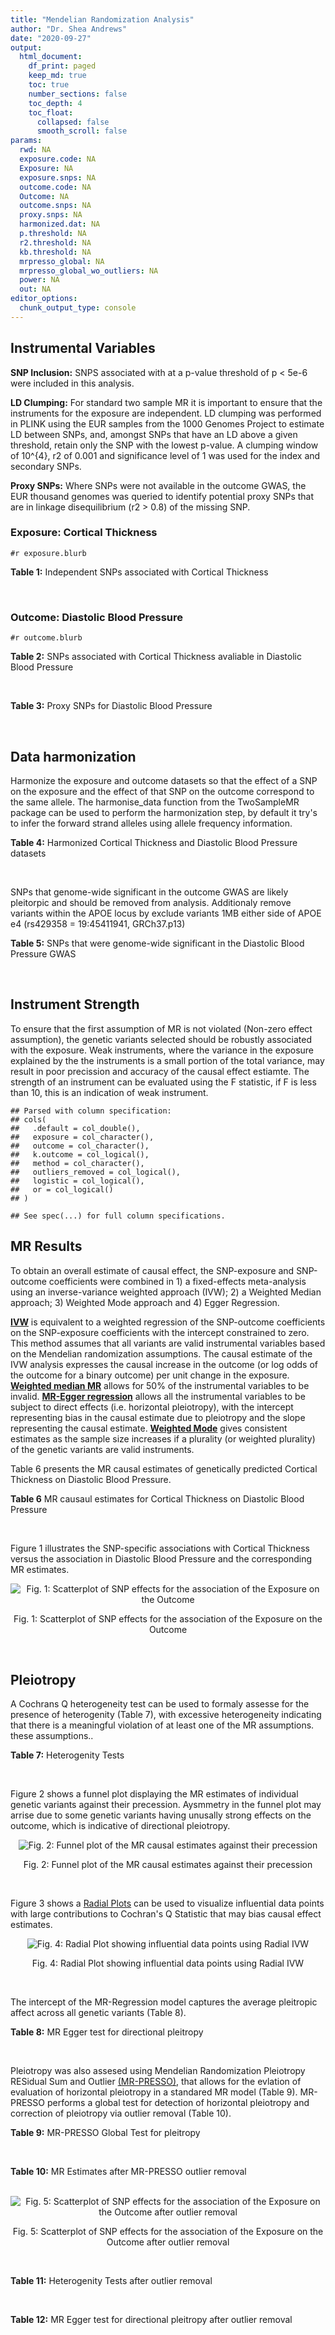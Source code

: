 ```yaml
---
title: "Mendelian Randomization Analysis"
author: "Dr. Shea Andrews"
date: "2020-09-27"
output:
  html_document:
    df_print: paged
    keep_md: true
    toc: true
    number_sections: false
    toc_depth: 4
    toc_float:
      collapsed: false
      smooth_scroll: false
params:
  rwd: NA
  exposure.code: NA
  Exposure: NA
  exposure.snps: NA
  outcome.code: NA
  Outcome: NA
  outcome.snps: NA
  proxy.snps: NA
  harmonized.dat: NA
  p.threshold: NA
  r2.threshold: NA
  kb.threshold: NA
  mrpresso_global: NA
  mrpresso_global_wo_outliers: NA
  power: NA
  out: NA
editor_options:
  chunk_output_type: console
---
```







## Instrumental Variables
**SNP Inclusion:** SNPS associated with at a p-value threshold of p < 5e-6 were included in this analysis.
<br>

**LD Clumping:** For standard two sample MR it is important to ensure that the instruments for the exposure are independent. LD clumping was performed in PLINK using the EUR samples from the 1000 Genomes Project to estimate LD between SNPs, and, amongst SNPs that have an LD above a given threshold, retain only the SNP with the lowest p-value. A clumping window of 10^{4}, r2 of 0.001 and significance level of 1 was used for the index and secondary SNPs.
<br>

**Proxy SNPs:** Where SNPs were not available in the outcome GWAS, the EUR thousand genomes was queried to identify potential proxy SNPs that are in linkage disequilibrium (r2 > 0.8) of the missing SNP.
<br>

### Exposure: Cortical Thickness
`#r exposure.blurb`
<br>

**Table 1:** Independent SNPs associated with Cortical Thickness
<div data-pagedtable="false">
  <script data-pagedtable-source type="application/json">
{"columns":[{"label":["SNP"],"name":[1],"type":["chr"],"align":["left"]},{"label":["CHROM"],"name":[2],"type":["dbl"],"align":["right"]},{"label":["POS"],"name":[3],"type":["dbl"],"align":["right"]},{"label":["REF"],"name":[4],"type":["chr"],"align":["left"]},{"label":["ALT"],"name":[5],"type":["chr"],"align":["left"]},{"label":["AF"],"name":[6],"type":["dbl"],"align":["right"]},{"label":["BETA"],"name":[7],"type":["dbl"],"align":["right"]},{"label":["SE"],"name":[8],"type":["dbl"],"align":["right"]},{"label":["Z"],"name":[9],"type":["dbl"],"align":["right"]},{"label":["P"],"name":[10],"type":["dbl"],"align":["right"]},{"label":["N"],"name":[11],"type":["dbl"],"align":["right"]},{"label":["TRAIT"],"name":[12],"type":["chr"],"align":["left"]}],"data":[{"1":"rs1180331","2":"1","3":"40012184","4":"G","5":"A","6":"0.4610","7":"0.0039","8":"0.0008","9":"4.875000","10":"5.299e-07","11":"32872","12":"Cortical_Thickness"},{"1":"rs556204","2":"1","3":"57595583","4":"G","5":"C","6":"0.1594","7":"-0.0050","8":"0.0010","9":"-5.000000","10":"1.417e-06","11":"32441","12":"Cortical_Thickness"},{"1":"rs2002058","2":"1","3":"58561329","4":"C","5":"T","6":"0.1892","7":"0.0046","8":"0.0010","9":"4.600000","10":"1.289e-06","11":"33089","12":"Cortical_Thickness"},{"1":"rs7549825","2":"1","3":"98554409","4":"A","5":"G","6":"0.3084","7":"0.0040","8":"0.0008","9":"5.000000","10":"2.503e-06","11":"32872","12":"Cortical_Thickness"},{"1":"rs7531555","2":"1","3":"196929310","4":"C","5":"T","6":"0.2386","7":"0.0047","8":"0.0009","9":"5.222222","10":"7.662e-08","11":"32639","12":"Cortical_Thickness"},{"1":"rs6738528","2":"2","3":"27149258","4":"T","5":"A","6":"0.3984","7":"0.0045","8":"0.0008","9":"5.625000","10":"7.324e-09","11":"32872","12":"Cortical_Thickness"},{"1":"rs3770776","2":"2","3":"37150793","4":"A","5":"G","6":"0.4299","7":"0.0039","8":"0.0008","9":"4.875000","10":"3.170e-07","11":"32872","12":"Cortical_Thickness"},{"1":"rs11692435","2":"2","3":"98275354","4":"G","5":"A","6":"0.0910","7":"-0.0091","8":"0.0015","9":"-6.066667","10":"3.179e-10","11":"29128","12":"Cortical_Thickness"},{"1":"rs533577","2":"3","3":"39489651","4":"C","5":"T","6":"0.4935","7":"-0.0050","8":"0.0008","9":"-6.250000","10":"8.426e-11","11":"32872","12":"Cortical_Thickness"},{"1":"rs11708974","2":"3","3":"64395184","4":"C","5":"T","6":"0.4778","7":"0.0035","8":"0.0008","9":"4.375000","10":"4.070e-06","11":"32872","12":"Cortical_Thickness"},{"1":"rs2636563","2":"3","3":"183939044","4":"G","5":"C","6":"0.2416","7":"0.0044","8":"0.0009","9":"4.888889","10":"2.299e-06","11":"31046","12":"Cortical_Thickness"},{"1":"rs10016059","2":"4","3":"2405007","4":"T","5":"C","6":"0.3379","7":"0.0038","8":"0.0008","9":"4.750000","10":"4.994e-06","11":"32441","12":"Cortical_Thickness"},{"1":"rs7657284","2":"4","3":"39688694","4":"A","5":"C","6":"0.2465","7":"0.0044","8":"0.0009","9":"4.888890","10":"2.680e-07","11":"32872","12":"Cortical_Thickness"},{"1":"rs7683042","2":"4","3":"46999235","4":"A","5":"G","6":"0.4028","7":"-0.0036","8":"0.0008","9":"-4.500000","10":"3.852e-06","11":"32872","12":"Cortical_Thickness"},{"1":"rs13107325","2":"4","3":"103188709","4":"C","5":"T","6":"0.0707","7":"-0.0076","8":"0.0015","9":"-5.066667","10":"5.054e-07","11":"32872","12":"Cortical_Thickness"},{"1":"rs35021943","2":"4","3":"121643239","4":"A","5":"C","6":"0.2422","7":"0.0051","8":"0.0009","9":"5.666670","10":"2.979e-09","11":"32872","12":"Cortical_Thickness"},{"1":"rs40565","2":"5","3":"55828636","4":"C","5":"T","6":"0.8108","7":"0.0048","8":"0.0010","9":"4.800000","10":"5.911e-07","11":"32249","12":"Cortical_Thickness"},{"1":"rs2744449","2":"6","3":"52951185","4":"G","5":"C","6":"0.9107","7":"0.0059","8":"0.0013","9":"4.538462","10":"4.452e-06","11":"33281","12":"Cortical_Thickness"},{"1":"rs194833","2":"7","3":"103761274","4":"G","5":"T","6":"0.4771","7":"-0.0035","8":"0.0008","9":"-4.375000","10":"3.614e-06","11":"32486","12":"Cortical_Thickness"},{"1":"rs6961970","2":"7","3":"113901132","4":"C","5":"A","6":"0.2334","7":"0.0041","8":"0.0009","9":"4.555556","10":"2.411e-06","11":"32872","12":"Cortical_Thickness"},{"1":"rs724265","2":"8","3":"8219182","4":"G","5":"A","6":"0.6272","7":"0.0041","8":"0.0008","9":"5.125000","10":"1.012e-07","11":"32872","12":"Cortical_Thickness"},{"1":"rs3200031","2":"8","3":"26227484","4":"C","5":"T","6":"0.0773","7":"0.0071","8":"0.0014","9":"5.071429","10":"5.526e-07","11":"32872","12":"Cortical_Thickness"},{"1":"rs7824177","2":"8","3":"110585288","4":"A","5":"G","6":"0.1616","7":"-0.0059","8":"0.0010","9":"-5.900000","10":"8.922e-09","11":"32872","12":"Cortical_Thickness"},{"1":"rs12543282","2":"8","3":"144627241","4":"C","5":"T","6":"0.2395","7":"0.0043","8":"0.0009","9":"4.777778","10":"4.087e-06","11":"32764","12":"Cortical_Thickness"},{"1":"rs35025323","2":"10","3":"97089991","4":"T","5":"C","6":"0.1210","7":"-0.0054","8":"0.0011","9":"-4.909090","10":"1.762e-06","11":"32872","12":"Cortical_Thickness"},{"1":"rs4296031","2":"11","3":"42540012","4":"G","5":"A","6":"0.8037","7":"-0.0044","8":"0.0010","9":"-4.400000","10":"3.779e-06","11":"32486","12":"Cortical_Thickness"},{"1":"rs7957460","2":"12","3":"32945835","4":"G","5":"A","6":"0.6732","7":"-0.0037","8":"0.0008","9":"-4.625000","10":"2.960e-06","11":"32512","12":"Cortical_Thickness"},{"1":"rs12815451","2":"12","3":"51738706","4":"T","5":"C","6":"0.1519","7":"0.0070","8":"0.0015","9":"4.666670","10":"3.201e-06","11":"20004","12":"Cortical_Thickness"},{"1":"rs1558801","2":"12","3":"109036359","4":"A","5":"C","6":"0.3852","7":"-0.0041","8":"0.0009","9":"-4.555560","10":"2.204e-06","11":"30860","12":"Cortical_Thickness"},{"1":"rs4772440","2":"13","3":"102712476","4":"C","5":"T","6":"0.4224","7":"-0.0036","8":"0.0008","9":"-4.500000","10":"3.102e-06","11":"32872","12":"Cortical_Thickness"},{"1":"rs1742401","2":"16","3":"1971601","4":"G","5":"A","6":"0.3809","7":"-0.0038","8":"0.0008","9":"-4.750000","10":"7.050e-07","11":"32764","12":"Cortical_Thickness"},{"1":"rs734957","2":"17","3":"2612584","4":"G","5":"A","6":"0.2235","7":"0.0066","8":"0.0012","9":"5.500000","10":"6.126e-08","11":"22106","12":"Cortical_Thickness"},{"1":"rs11656696","2":"17","3":"10033679","4":"C","5":"A","6":"0.4288","7":"0.0040","8":"0.0008","9":"5.000000","10":"2.117e-07","11":"32512","12":"Cortical_Thickness"},{"1":"rs7215205","2":"17","3":"29818258","4":"T","5":"C","6":"0.6326","7":"-0.0036","8":"0.0008","9":"-4.500000","10":"3.115e-06","11":"32680","12":"Cortical_Thickness"},{"1":"rs2316766","2":"17","3":"43919068","4":"G","5":"T","6":"0.2098","7":"0.0069","8":"0.0011","9":"6.272727","10":"2.903e-10","11":"26063","12":"Cortical_Thickness"},{"1":"rs117826338","2":"19","3":"5904353","4":"C","5":"T","6":"0.1353","7":"0.0062","8":"0.0012","9":"5.166667","10":"9.902e-08","11":"30012","12":"Cortical_Thickness"},{"1":"rs3816046","2":"19","3":"46118127","4":"C","5":"T","6":"0.3206","7":"-0.0041","8":"0.0008","9":"-5.125000","10":"8.464e-07","11":"30344","12":"Cortical_Thickness"},{"1":"rs5994871","2":"22","3":"22091244","4":"C","5":"T","6":"0.7171","7":"0.0042","8":"0.0009","9":"4.666667","10":"8.821e-07","11":"32872","12":"Cortical_Thickness"},{"1":"rs5756894","2":"22","3":"38450136","4":"C","5":"A","6":"0.6043","7":"0.0035","8":"0.0008","9":"4.375000","10":"4.741e-06","11":"32872","12":"Cortical_Thickness"}],"options":{"columns":{"min":{},"max":[10]},"rows":{"min":[10],"max":[10]},"pages":{}}}
  </script>
</div>
<br>

### Outcome: Diastolic Blood Pressure
`#r outcome.blurb`
<br>

**Table 2:** SNPs associated with Cortical Thickness avaliable in Diastolic Blood Pressure
<div data-pagedtable="false">
  <script data-pagedtable-source type="application/json">
{"columns":[{"label":["SNP"],"name":[1],"type":["chr"],"align":["left"]},{"label":["CHROM"],"name":[2],"type":["dbl"],"align":["right"]},{"label":["POS"],"name":[3],"type":["dbl"],"align":["right"]},{"label":["REF"],"name":[4],"type":["chr"],"align":["left"]},{"label":["ALT"],"name":[5],"type":["chr"],"align":["left"]},{"label":["AF"],"name":[6],"type":["dbl"],"align":["right"]},{"label":["BETA"],"name":[7],"type":["dbl"],"align":["right"]},{"label":["SE"],"name":[8],"type":["dbl"],"align":["right"]},{"label":["Z"],"name":[9],"type":["dbl"],"align":["right"]},{"label":["P"],"name":[10],"type":["dbl"],"align":["right"]},{"label":["N"],"name":[11],"type":["dbl"],"align":["right"]},{"label":["TRAIT"],"name":[12],"type":["chr"],"align":["left"]}],"data":[{"1":"rs1180331","2":"1","3":"40012184","4":"G","5":"A","6":"0.4586","7":"-0.0423","8":"0.0174","9":"-2.43103448","10":"1.489e-02","11":"757601","12":"Diastolic_Blood_Pressure"},{"1":"rs556204","2":"1","3":"57595583","4":"G","5":"C","6":"0.1586","7":"-0.0172","8":"0.0241","9":"-0.71369295","10":"4.748e-01","11":"753723","12":"Diastolic_Blood_Pressure"},{"1":"rs2002058","2":"1","3":"58561329","4":"C","5":"T","6":"0.1905","7":"0.0256","8":"0.0221","9":"1.15837104","10":"2.457e-01","11":"757600","12":"Diastolic_Blood_Pressure"},{"1":"rs7549825","2":"1","3":"98554409","4":"A","5":"G","6":"0.3055","7":"0.0257","8":"0.0189","9":"1.35979000","10":"1.723e-01","11":"756595","12":"Diastolic_Blood_Pressure"},{"1":"rs7531555","2":"1","3":"196929310","4":"C","5":"T","6":"0.2356","7":"0.0563","8":"0.0204","9":"2.75980392","10":"5.777e-03","11":"757600","12":"Diastolic_Blood_Pressure"},{"1":"rs6738528","2":"2","3":"27149258","4":"T","5":"A","6":"0.3911","7":"-0.0368","8":"0.0177","9":"-2.07909605","10":"3.769e-02","11":"757600","12":"Diastolic_Blood_Pressure"},{"1":"rs3770776","2":"2","3":"37150793","4":"A","5":"G","6":"0.4247","7":"-0.0469","8":"0.0176","9":"-2.66477000","10":"7.552e-03","11":"757601","12":"Diastolic_Blood_Pressure"},{"1":"rs11692435","2":"2","3":"98275354","4":"G","5":"A","6":"0.0968","7":"0.1653","8":"0.0315","9":"5.24761905","10":"1.506e-07","11":"748816","12":"Diastolic_Blood_Pressure"},{"1":"rs533577","2":"3","3":"39489651","4":"C","5":"T","6":"0.4960","7":"-0.0463","8":"0.0174","9":"-2.66091954","10":"7.651e-03","11":"749339","12":"Diastolic_Blood_Pressure"},{"1":"rs11708974","2":"3","3":"64395184","4":"C","5":"T","6":"0.4723","7":"0.0007","8":"0.0182","9":"0.03846154","10":"9.697e-01","11":"746762","12":"Diastolic_Blood_Pressure"},{"1":"rs2636563","2":"3","3":"183939044","4":"G","5":"C","6":"0.2394","7":"0.0270","8":"0.0203","9":"1.33004926","10":"1.841e-01","11":"757600","12":"Diastolic_Blood_Pressure"},{"1":"rs10016059","2":"4","3":"2405007","4":"T","5":"C","6":"0.3412","7":"-0.0236","8":"0.0185","9":"-1.27568000","10":"2.035e-01","11":"756487","12":"Diastolic_Blood_Pressure"},{"1":"rs7657284","2":"4","3":"39688694","4":"A","5":"C","6":"0.2525","7":"0.0030","8":"0.0200","9":"0.15000000","10":"8.803e-01","11":"754582","12":"Diastolic_Blood_Pressure"},{"1":"rs7683042","2":"4","3":"46999235","4":"A","5":"G","6":"0.4016","7":"-0.0414","8":"0.0178","9":"-2.32584000","10":"2.021e-02","11":"749339","12":"Diastolic_Blood_Pressure"},{"1":"rs13107325","2":"4","3":"103188709","4":"C","5":"T","6":"0.0742","7":"-0.6747","8":"0.0339","9":"-19.90265487","10":"3.721e-88","11":"754583","12":"Diastolic_Blood_Pressure"},{"1":"rs35021943","2":"4","3":"121643239","4":"A","5":"C","6":"0.2481","7":"0.0363","8":"0.0202","9":"1.79703000","10":"7.268e-02","11":"754583","12":"Diastolic_Blood_Pressure"},{"1":"rs40565","2":"5","3":"55828636","4":"C","5":"T","6":"0.8154","7":"0.0373","8":"0.0224","9":"1.66517857","10":"9.583e-02","11":"756486","12":"Diastolic_Blood_Pressure"},{"1":"rs2744449","2":"6","3":"52951185","4":"G","5":"C","6":"0.9051","7":"0.0028","8":"0.0296","9":"0.09459459","10":"9.256e-01","11":"757598","12":"Diastolic_Blood_Pressure"},{"1":"rs6961970","2":"7","3":"113901132","4":"C","5":"A","6":"0.2402","7":"0.0044","8":"0.0203","9":"0.21674877","10":"8.298e-01","11":"756486","12":"Diastolic_Blood_Pressure"},{"1":"rs724265","2":"8","3":"8219182","4":"G","5":"A","6":"0.6282","7":"0.0611","8":"0.0181","9":"3.37569061","10":"7.189e-04","11":"756596","12":"Diastolic_Blood_Pressure"},{"1":"rs3200031","2":"8","3":"26227484","4":"C","5":"T","6":"0.0761","7":"-0.0260","8":"0.0330","9":"-0.78787879","10":"4.310e-01","11":"757599","12":"Diastolic_Blood_Pressure"},{"1":"rs7824177","2":"8","3":"110585288","4":"A","5":"G","6":"0.1599","7":"-0.0089","8":"0.0238","9":"-0.37395000","10":"7.088e-01","11":"749339","12":"Diastolic_Blood_Pressure"},{"1":"rs12543282","2":"8","3":"144627241","4":"C","5":"T","6":"0.2356","7":"-0.0017","8":"0.0207","9":"-0.08212560","10":"9.331e-01","11":"754482","12":"Diastolic_Blood_Pressure"},{"1":"rs35025323","2":"10","3":"97089991","4":"T","5":"C","6":"0.1195","7":"0.0506","8":"0.0268","9":"1.88806000","10":"5.898e-02","11":"757599","12":"Diastolic_Blood_Pressure"},{"1":"rs7957460","2":"12","3":"32945835","4":"G","5":"A","6":"0.6756","7":"-0.0102","8":"0.0186","9":"-0.54838710","10":"5.849e-01","11":"740619","12":"Diastolic_Blood_Pressure"},{"1":"rs1558801","2":"12","3":"109036359","4":"A","5":"C","6":"0.3830","7":"0.0054","8":"0.0185","9":"0.29189200","10":"7.716e-01","11":"755482","12":"Diastolic_Blood_Pressure"},{"1":"rs4772440","2":"13","3":"102712476","4":"C","5":"T","6":"0.4198","7":"-0.0024","8":"0.0177","9":"-0.13559322","10":"8.929e-01","11":"756596","12":"Diastolic_Blood_Pressure"},{"1":"rs1742401","2":"16","3":"1971601","4":"G","5":"A","6":"0.3827","7":"0.0494","8":"0.0180","9":"2.74444444","10":"6.137e-03","11":"754484","12":"Diastolic_Blood_Pressure"},{"1":"rs734957","2":"17","3":"2612584","4":"G","5":"A","6":"0.2254","7":"0.0184","8":"0.0230","9":"0.80000000","10":"4.239e-01","11":"753978","12":"Diastolic_Blood_Pressure"},{"1":"rs11656696","2":"17","3":"10033679","4":"C","5":"A","6":"0.4292","7":"0.0232","8":"0.0179","9":"1.29608939","10":"1.948e-01","11":"756595","12":"Diastolic_Blood_Pressure"},{"1":"rs7215205","2":"17","3":"29818258","4":"T","5":"C","6":"0.6345","7":"0.0096","8":"0.0182","9":"0.52747300","10":"6.004e-01","11":"756487","12":"Diastolic_Blood_Pressure"},{"1":"rs117826338","2":"19","3":"5904353","4":"C","5":"T","6":"0.1352","7":"-0.0438","8":"0.0263","9":"-1.66539924","10":"9.578e-02","11":"735989","12":"Diastolic_Blood_Pressure"},{"1":"rs3816046","2":"19","3":"46118127","4":"C","5":"T","6":"0.3241","7":"0.0214","8":"0.0190","9":"1.12631579","10":"2.605e-01","11":"737504","12":"Diastolic_Blood_Pressure"},{"1":"rs5994871","2":"22","3":"22091244","4":"C","5":"T","6":"0.7144","7":"0.0343","8":"0.0197","9":"1.74111675","10":"8.121e-02","11":"756594","12":"Diastolic_Blood_Pressure"},{"1":"rs5756894","2":"22","3":"38450136","4":"C","5":"A","6":"0.6042","7":"0.0081","8":"0.0178","9":"0.45505618","10":"6.497e-01","11":"757601","12":"Diastolic_Blood_Pressure"},{"1":"rs194833","2":"NA","3":"NA","4":"NA","5":"NA","6":"NA","7":"NA","8":"NA","9":"NA","10":"NA","11":"NA","12":"NA"},{"1":"rs4296031","2":"NA","3":"NA","4":"NA","5":"NA","6":"NA","7":"NA","8":"NA","9":"NA","10":"NA","11":"NA","12":"NA"},{"1":"rs12815451","2":"NA","3":"NA","4":"NA","5":"NA","6":"NA","7":"NA","8":"NA","9":"NA","10":"NA","11":"NA","12":"NA"},{"1":"rs2316766","2":"NA","3":"NA","4":"NA","5":"NA","6":"NA","7":"NA","8":"NA","9":"NA","10":"NA","11":"NA","12":"NA"}],"options":{"columns":{"min":{},"max":[10]},"rows":{"min":[10],"max":[10]},"pages":{}}}
  </script>
</div>
<br>

**Table 3:** Proxy SNPs for Diastolic Blood Pressure
<div data-pagedtable="false">
  <script data-pagedtable-source type="application/json">
{"columns":[{"label":["target_snp"],"name":[1],"type":["chr"],"align":["left"]},{"label":["proxy_snp"],"name":[2],"type":["chr"],"align":["left"]},{"label":["ld.r2"],"name":[3],"type":["dbl"],"align":["right"]},{"label":["Dprime"],"name":[4],"type":["dbl"],"align":["right"]},{"label":["PHASE"],"name":[5],"type":["chr"],"align":["left"]},{"label":["X12"],"name":[6],"type":["lgl"],"align":["right"]},{"label":["CHROM"],"name":[7],"type":["dbl"],"align":["right"]},{"label":["POS"],"name":[8],"type":["dbl"],"align":["right"]},{"label":["REF.proxy"],"name":[9],"type":["chr"],"align":["left"]},{"label":["ALT.proxy"],"name":[10],"type":["chr"],"align":["left"]},{"label":["AF"],"name":[11],"type":["dbl"],"align":["right"]},{"label":["BETA"],"name":[12],"type":["dbl"],"align":["right"]},{"label":["SE"],"name":[13],"type":["dbl"],"align":["right"]},{"label":["Z"],"name":[14],"type":["dbl"],"align":["right"]},{"label":["P"],"name":[15],"type":["dbl"],"align":["right"]},{"label":["N"],"name":[16],"type":["dbl"],"align":["right"]},{"label":["TRAIT"],"name":[17],"type":["chr"],"align":["left"]},{"label":["ref"],"name":[18],"type":["chr"],"align":["left"]},{"label":["ref.proxy"],"name":[19],"type":["chr"],"align":["left"]},{"label":["alt"],"name":[20],"type":["chr"],"align":["left"]},{"label":["alt.proxy"],"name":[21],"type":["chr"],"align":["left"]},{"label":["ALT"],"name":[22],"type":["chr"],"align":["left"]},{"label":["REF"],"name":[23],"type":["chr"],"align":["left"]},{"label":["proxy.outcome"],"name":[24],"type":["lgl"],"align":["right"]}],"data":[{"1":"rs194833","2":"rs194834","3":"0.996031","4":"1","5":"GG/TA","6":"NA","7":"7","8":"103762313","9":"G","10":"A","11":"0.4675","12":"0.0086","13":"0.0174","14":"0.4942529","15":"6.214e-01","16":"749339","17":"Diastolic_Blood_Pressure","18":"G","19":"G","20":"T","21":"A","22":"T","23":"G","24":"TRUE"},{"1":"rs4296031","2":"rs1809327","3":"1.000000","4":"1","5":"GG/AA","6":"NA","7":"11","8":"42536345","9":"G","10":"A","11":"0.8120","12":"0.0093","13":"0.0223","14":"0.4170404","15":"6.779e-01","16":"757601","17":"Diastolic_Blood_Pressure","18":"G","19":"G","20":"A","21":"A","22":"A","23":"G","24":"TRUE"},{"1":"rs12815451","2":"rs7315646","3":"0.863025","4":"1","5":"CA/TT","6":"NA","7":"12","8":"51741617","9":"T","10":"A","11":"0.1445","12":"-0.0042","13":"0.0268","14":"-0.1567164","15":"8.749e-01","16":"756594","17":"Diastolic_Blood_Pressure","18":"C","19":"A","20":"T","21":"T","22":"C","23":"T","24":"TRUE"},{"1":"rs2316766","2":"rs2106785","3":"0.994535","4":"1","5":"TT/GC","6":"NA","7":"17","8":"43919105","9":"C","10":"T","11":"0.2190","12":"-0.1426","13":"0.0220","14":"-6.4818182","15":"8.979e-11","16":"719218","17":"Diastolic_Blood_Pressure","18":"T","19":"T","20":"G","21":"C","22":"T","23":"G","24":"TRUE"}],"options":{"columns":{"min":{},"max":[10]},"rows":{"min":[10],"max":[10]},"pages":{}}}
  </script>
</div>
<br>

## Data harmonization
Harmonize the exposure and outcome datasets so that the effect of a SNP on the exposure and the effect of that SNP on the outcome correspond to the same allele. The harmonise_data function from the TwoSampleMR package can be used to perform the harmonization step, by default it try's to infer the forward strand alleles using allele frequency information.
<br>

**Table 4:** Harmonized Cortical Thickness and Diastolic Blood Pressure datasets
<div data-pagedtable="false">
  <script data-pagedtable-source type="application/json">
{"columns":[{"label":["SNP"],"name":[1],"type":["chr"],"align":["left"]},{"label":["effect_allele.exposure"],"name":[2],"type":["chr"],"align":["left"]},{"label":["other_allele.exposure"],"name":[3],"type":["chr"],"align":["left"]},{"label":["effect_allele.outcome"],"name":[4],"type":["chr"],"align":["left"]},{"label":["other_allele.outcome"],"name":[5],"type":["chr"],"align":["left"]},{"label":["beta.exposure"],"name":[6],"type":["dbl"],"align":["right"]},{"label":["beta.outcome"],"name":[7],"type":["dbl"],"align":["right"]},{"label":["eaf.exposure"],"name":[8],"type":["dbl"],"align":["right"]},{"label":["eaf.outcome"],"name":[9],"type":["dbl"],"align":["right"]},{"label":["remove"],"name":[10],"type":["lgl"],"align":["right"]},{"label":["palindromic"],"name":[11],"type":["lgl"],"align":["right"]},{"label":["ambiguous"],"name":[12],"type":["lgl"],"align":["right"]},{"label":["id.outcome"],"name":[13],"type":["chr"],"align":["left"]},{"label":["chr.outcome"],"name":[14],"type":["dbl"],"align":["right"]},{"label":["pos.outcome"],"name":[15],"type":["dbl"],"align":["right"]},{"label":["se.outcome"],"name":[16],"type":["dbl"],"align":["right"]},{"label":["z.outcome"],"name":[17],"type":["dbl"],"align":["right"]},{"label":["pval.outcome"],"name":[18],"type":["dbl"],"align":["right"]},{"label":["samplesize.outcome"],"name":[19],"type":["dbl"],"align":["right"]},{"label":["outcome"],"name":[20],"type":["chr"],"align":["left"]},{"label":["mr_keep.outcome"],"name":[21],"type":["lgl"],"align":["right"]},{"label":["pval_origin.outcome"],"name":[22],"type":["chr"],"align":["left"]},{"label":["chr.exposure"],"name":[23],"type":["dbl"],"align":["right"]},{"label":["pos.exposure"],"name":[24],"type":["dbl"],"align":["right"]},{"label":["se.exposure"],"name":[25],"type":["dbl"],"align":["right"]},{"label":["z.exposure"],"name":[26],"type":["dbl"],"align":["right"]},{"label":["pval.exposure"],"name":[27],"type":["dbl"],"align":["right"]},{"label":["samplesize.exposure"],"name":[28],"type":["dbl"],"align":["right"]},{"label":["exposure"],"name":[29],"type":["chr"],"align":["left"]},{"label":["mr_keep.exposure"],"name":[30],"type":["lgl"],"align":["right"]},{"label":["pval_origin.exposure"],"name":[31],"type":["chr"],"align":["left"]},{"label":["id.exposure"],"name":[32],"type":["chr"],"align":["left"]},{"label":["action"],"name":[33],"type":["dbl"],"align":["right"]},{"label":["mr_keep"],"name":[34],"type":["lgl"],"align":["right"]},{"label":["pt"],"name":[35],"type":["dbl"],"align":["right"]},{"label":["pleitropy_keep"],"name":[36],"type":["lgl"],"align":["right"]},{"label":["mrpresso_RSSobs"],"name":[37],"type":["dbl"],"align":["right"]},{"label":["mrpresso_pval"],"name":[38],"type":["chr"],"align":["left"]},{"label":["mrpresso_keep"],"name":[39],"type":["lgl"],"align":["right"]}],"data":[{"1":"rs10016059","2":"C","3":"T","4":"C","5":"T","6":"0.0038","7":"-0.0236","8":"0.3379","9":"0.3412","10":"FALSE","11":"FALSE","12":"FALSE","13":"3iimWG","14":"4","15":"2405007","16":"0.0185","17":"-1.27568000","18":"2.035e-01","19":"756487","20":"Evangelou2018dbp","21":"TRUE","22":"reported","23":"4","24":"2405007","25":"0.0008","26":"4.750000","27":"4.994e-06","28":"32441","29":"Grasby2020thickness","30":"TRUE","31":"reported","32":"361zY3","33":"2","34":"TRUE","35":"5e-06","36":"TRUE","37":"5.944234e-04","38":"1","39":"TRUE"},{"1":"rs11656696","2":"A","3":"C","4":"A","5":"C","6":"0.0040","7":"0.0232","8":"0.4288","9":"0.4292","10":"FALSE","11":"FALSE","12":"FALSE","13":"3iimWG","14":"17","15":"10033679","16":"0.0179","17":"1.29608939","18":"1.948e-01","19":"756595","20":"Evangelou2018dbp","21":"TRUE","22":"reported","23":"17","24":"10033679","25":"0.0008","26":"5.000000","27":"2.117e-07","28":"32512","29":"Grasby2020thickness","30":"TRUE","31":"reported","32":"361zY3","33":"2","34":"TRUE","35":"5e-06","36":"TRUE","37":"5.572190e-04","38":"1","39":"TRUE"},{"1":"rs11692435","2":"A","3":"G","4":"A","5":"G","6":"-0.0091","7":"0.1653","8":"0.0910","9":"0.0968","10":"FALSE","11":"FALSE","12":"FALSE","13":"3iimWG","14":"2","15":"98275354","16":"0.0315","17":"5.24761905","18":"1.506e-07","19":"748816","20":"Evangelou2018dbp","21":"TRUE","22":"reported","23":"2","24":"98275354","25":"0.0015","26":"-6.066667","27":"3.179e-10","28":"29128","29":"Grasby2020thickness","30":"TRUE","31":"reported","32":"361zY3","33":"2","34":"TRUE","35":"5e-06","36":"TRUE","37":"3.017181e-02","38":"<0.0037","39":"FALSE"},{"1":"rs11708974","2":"T","3":"C","4":"T","5":"C","6":"0.0035","7":"0.0007","8":"0.4778","9":"0.4723","10":"FALSE","11":"FALSE","12":"FALSE","13":"3iimWG","14":"3","15":"64395184","16":"0.0182","17":"0.03846154","18":"9.697e-01","19":"746762","20":"Evangelou2018dbp","21":"TRUE","22":"reported","23":"3","24":"64395184","25":"0.0008","26":"4.375000","27":"4.070e-06","28":"32872","29":"Grasby2020thickness","30":"TRUE","31":"reported","32":"361zY3","33":"2","34":"TRUE","35":"5e-06","36":"TRUE","37":"2.552018e-07","38":"1","39":"TRUE"},{"1":"rs117826338","2":"T","3":"C","4":"T","5":"C","6":"0.0062","7":"-0.0438","8":"0.1353","9":"0.1352","10":"FALSE","11":"FALSE","12":"FALSE","13":"3iimWG","14":"19","15":"5904353","16":"0.0263","17":"-1.66539924","18":"9.578e-02","19":"735989","20":"Evangelou2018dbp","21":"TRUE","22":"reported","23":"19","24":"5904353","25":"0.0012","26":"5.166667","27":"9.902e-08","28":"30012","29":"Grasby2020thickness","30":"TRUE","31":"reported","32":"361zY3","33":"2","34":"TRUE","35":"5e-06","36":"TRUE","37":"2.073572e-03","38":"1","39":"TRUE"},{"1":"rs1180331","2":"A","3":"G","4":"A","5":"G","6":"0.0039","7":"-0.0423","8":"0.4610","9":"0.4586","10":"FALSE","11":"FALSE","12":"FALSE","13":"3iimWG","14":"1","15":"40012184","16":"0.0174","17":"-2.43103448","18":"1.489e-02","19":"757601","20":"Evangelou2018dbp","21":"TRUE","22":"reported","23":"1","24":"40012184","25":"0.0008","26":"4.875000","27":"5.299e-07","28":"32872","29":"Grasby2020thickness","30":"TRUE","31":"reported","32":"361zY3","33":"2","34":"TRUE","35":"5e-06","36":"TRUE","37":"1.911475e-03","38":"0.4366","39":"TRUE"},{"1":"rs12543282","2":"T","3":"C","4":"T","5":"C","6":"0.0043","7":"-0.0017","8":"0.2395","9":"0.2356","10":"FALSE","11":"FALSE","12":"FALSE","13":"3iimWG","14":"8","15":"144627241","16":"0.0207","17":"-0.08212560","18":"9.331e-01","19":"754482","20":"Evangelou2018dbp","21":"TRUE","22":"reported","23":"8","24":"144627241","25":"0.0009","26":"4.777778","27":"4.087e-06","28":"32764","29":"Grasby2020thickness","30":"TRUE","31":"reported","32":"361zY3","33":"2","34":"TRUE","35":"5e-06","36":"TRUE","37":"3.994477e-06","38":"1","39":"TRUE"},{"1":"rs12815451","2":"C","3":"T","4":"C","5":"T","6":"0.0070","7":"-0.0042","8":"0.1519","9":"0.1445","10":"FALSE","11":"FALSE","12":"FALSE","13":"3iimWG","14":"12","15":"51741617","16":"0.0268","17":"-0.15671642","18":"8.749e-01","19":"756594","20":"Evangelou2018dbp","21":"TRUE","22":"reported","23":"12","24":"51738706","25":"0.0015","26":"4.666670","27":"3.201e-06","28":"20004","29":"Grasby2020thickness","30":"TRUE","31":"reported","32":"361zY3","33":"2","34":"TRUE","35":"5e-06","36":"TRUE","37":"2.291704e-05","38":"1","39":"TRUE"},{"1":"rs13107325","2":"T","3":"C","4":"T","5":"C","6":"-0.0076","7":"-0.6747","8":"0.0707","9":"0.0742","10":"FALSE","11":"FALSE","12":"FALSE","13":"3iimWG","14":"4","15":"103188709","16":"0.0339","17":"-19.90265487","18":"3.721e-88","19":"754583","20":"Evangelou2018dbp","21":"TRUE","22":"reported","23":"4","24":"103188709","25":"0.0015","26":"-5.066667","27":"5.054e-07","28":"32872","29":"Grasby2020thickness","30":"TRUE","31":"reported","32":"361zY3","33":"2","34":"TRUE","35":"5e-06","36":"FALSE","37":"NA","38":"NA","39":"NA"},{"1":"rs1558801","2":"C","3":"A","4":"C","5":"A","6":"-0.0041","7":"0.0054","8":"0.3852","9":"0.3830","10":"FALSE","11":"FALSE","12":"FALSE","13":"3iimWG","14":"12","15":"109036359","16":"0.0185","17":"0.29189200","18":"7.716e-01","19":"755482","20":"Evangelou2018dbp","21":"TRUE","22":"reported","23":"12","24":"109036359","25":"0.0009","26":"-4.555560","27":"2.204e-06","28":"30860","29":"Grasby2020thickness","30":"TRUE","31":"reported","32":"361zY3","33":"2","34":"TRUE","35":"5e-06","36":"TRUE","37":"3.357693e-05","38":"1","39":"TRUE"},{"1":"rs1742401","2":"A","3":"G","4":"A","5":"G","6":"-0.0038","7":"0.0494","8":"0.3809","9":"0.3827","10":"FALSE","11":"FALSE","12":"FALSE","13":"3iimWG","14":"16","15":"1971601","16":"0.0180","17":"2.74444444","18":"6.137e-03","19":"754484","20":"Evangelou2018dbp","21":"TRUE","22":"reported","23":"16","24":"1971601","25":"0.0008","26":"-4.750000","27":"7.050e-07","28":"32764","29":"Grasby2020thickness","30":"TRUE","31":"reported","32":"361zY3","33":"2","34":"TRUE","35":"5e-06","36":"TRUE","37":"2.585980e-03","38":"0.2035","39":"TRUE"},{"1":"rs194833","2":"T","3":"G","4":"T","5":"G","6":"-0.0035","7":"0.0086","8":"0.4771","9":"0.4675","10":"FALSE","11":"FALSE","12":"FALSE","13":"3iimWG","14":"7","15":"103762313","16":"0.0174","17":"0.49425287","18":"6.214e-01","19":"749339","20":"Evangelou2018dbp","21":"TRUE","22":"reported","23":"7","24":"103761274","25":"0.0008","26":"-4.375000","27":"3.614e-06","28":"32486","29":"Grasby2020thickness","30":"TRUE","31":"reported","32":"361zY3","33":"2","34":"TRUE","35":"5e-06","36":"TRUE","37":"8.104773e-05","38":"1","39":"TRUE"},{"1":"rs2002058","2":"T","3":"C","4":"T","5":"C","6":"0.0046","7":"0.0256","8":"0.1892","9":"0.1905","10":"FALSE","11":"FALSE","12":"FALSE","13":"3iimWG","14":"1","15":"58561329","16":"0.0221","17":"1.15837104","18":"2.457e-01","19":"757600","20":"Evangelou2018dbp","21":"TRUE","22":"reported","23":"1","24":"58561329","25":"0.0010","26":"4.600000","27":"1.289e-06","28":"33089","29":"Grasby2020thickness","30":"TRUE","31":"reported","32":"361zY3","33":"2","34":"TRUE","35":"5e-06","36":"TRUE","37":"6.729121e-04","38":"1","39":"TRUE"},{"1":"rs2316766","2":"T","3":"G","4":"T","5":"G","6":"0.0069","7":"-0.1426","8":"0.2098","9":"0.2190","10":"FALSE","11":"FALSE","12":"FALSE","13":"3iimWG","14":"17","15":"43919105","16":"0.0220","17":"-6.48181818","18":"8.979e-11","19":"719218","20":"Evangelou2018dbp","21":"TRUE","22":"reported","23":"17","24":"43919068","25":"0.0011","26":"6.272727","27":"2.903e-10","28":"26063","29":"Grasby2020thickness","30":"TRUE","31":"reported","32":"361zY3","33":"2","34":"TRUE","35":"5e-06","36":"FALSE","37":"NA","38":"NA","39":"NA"},{"1":"rs2636563","2":"C","3":"G","4":"C","5":"G","6":"0.0044","7":"0.0270","8":"0.2416","9":"0.2394","10":"FALSE","11":"TRUE","12":"FALSE","13":"3iimWG","14":"3","15":"183939044","16":"0.0203","17":"1.33004926","18":"1.841e-01","19":"757600","20":"Evangelou2018dbp","21":"TRUE","22":"reported","23":"3","24":"183939044","25":"0.0009","26":"4.888889","27":"2.299e-06","28":"31046","29":"Grasby2020thickness","30":"TRUE","31":"reported","32":"361zY3","33":"2","34":"TRUE","35":"5e-06","36":"TRUE","37":"7.530640e-04","38":"1","39":"TRUE"},{"1":"rs2744449","2":"C","3":"G","4":"C","5":"G","6":"0.0059","7":"0.0028","8":"0.9107","9":"0.9051","10":"FALSE","11":"TRUE","12":"FALSE","13":"3iimWG","14":"6","15":"52951185","16":"0.0296","17":"0.09459459","18":"9.256e-01","19":"757598","20":"Evangelou2018dbp","21":"TRUE","22":"reported","23":"6","24":"52951185","25":"0.0013","26":"4.538462","27":"4.452e-06","28":"33281","29":"Grasby2020thickness","30":"TRUE","31":"reported","32":"361zY3","33":"2","34":"TRUE","35":"5e-06","36":"TRUE","37":"6.292969e-06","38":"1","39":"TRUE"},{"1":"rs3200031","2":"T","3":"C","4":"T","5":"C","6":"0.0071","7":"-0.0260","8":"0.0773","9":"0.0761","10":"FALSE","11":"FALSE","12":"FALSE","13":"3iimWG","14":"8","15":"26227484","16":"0.0330","17":"-0.78787879","18":"4.310e-01","19":"757599","20":"Evangelou2018dbp","21":"TRUE","22":"reported","23":"8","24":"26227484","25":"0.0014","26":"5.071429","27":"5.526e-07","28":"32872","29":"Grasby2020thickness","30":"TRUE","31":"reported","32":"361zY3","33":"2","34":"TRUE","35":"5e-06","36":"TRUE","37":"7.342209e-04","38":"1","39":"TRUE"},{"1":"rs35021943","2":"C","3":"A","4":"C","5":"A","6":"0.0051","7":"0.0363","8":"0.2422","9":"0.2481","10":"FALSE","11":"FALSE","12":"FALSE","13":"3iimWG","14":"4","15":"121643239","16":"0.0202","17":"1.79703000","18":"7.268e-02","19":"754583","20":"Evangelou2018dbp","21":"TRUE","22":"reported","23":"4","24":"121643239","25":"0.0009","26":"5.666670","27":"2.979e-09","28":"32872","29":"Grasby2020thickness","30":"TRUE","31":"reported","32":"361zY3","33":"2","34":"TRUE","35":"5e-06","36":"TRUE","37":"1.390650e-03","38":"1","39":"TRUE"},{"1":"rs35025323","2":"C","3":"T","4":"C","5":"T","6":"-0.0054","7":"0.0506","8":"0.1210","9":"0.1195","10":"FALSE","11":"FALSE","12":"FALSE","13":"3iimWG","14":"10","15":"97089991","16":"0.0268","17":"1.88806000","18":"5.898e-02","19":"757599","20":"Evangelou2018dbp","21":"TRUE","22":"reported","23":"10","24":"97089991","25":"0.0011","26":"-4.909090","27":"1.762e-06","28":"32872","29":"Grasby2020thickness","30":"TRUE","31":"reported","32":"361zY3","33":"2","34":"TRUE","35":"5e-06","36":"TRUE","37":"2.710596e-03","38":"1","39":"TRUE"},{"1":"rs3770776","2":"G","3":"A","4":"G","5":"A","6":"0.0039","7":"-0.0469","8":"0.4299","9":"0.4247","10":"FALSE","11":"FALSE","12":"FALSE","13":"3iimWG","14":"2","15":"37150793","16":"0.0176","17":"-2.66477000","18":"7.552e-03","19":"757601","20":"Evangelou2018dbp","21":"TRUE","22":"reported","23":"2","24":"37150793","25":"0.0008","26":"4.875000","27":"3.170e-07","28":"32872","29":"Grasby2020thickness","30":"TRUE","31":"reported","32":"361zY3","33":"2","34":"TRUE","35":"5e-06","36":"TRUE","37":"2.344368e-03","38":"0.1961","39":"TRUE"},{"1":"rs3816046","2":"T","3":"C","4":"T","5":"C","6":"-0.0041","7":"0.0214","8":"0.3206","9":"0.3241","10":"FALSE","11":"FALSE","12":"FALSE","13":"3iimWG","14":"19","15":"46118127","16":"0.0190","17":"1.12631579","18":"2.605e-01","19":"737504","20":"Evangelou2018dbp","21":"TRUE","22":"reported","23":"19","24":"46118127","25":"0.0008","26":"-5.125000","27":"8.464e-07","28":"30344","29":"Grasby2020thickness","30":"TRUE","31":"reported","32":"361zY3","33":"2","34":"TRUE","35":"5e-06","36":"TRUE","37":"4.928914e-04","38":"1","39":"TRUE"},{"1":"rs40565","2":"T","3":"C","4":"T","5":"C","6":"0.0048","7":"0.0373","8":"0.8108","9":"0.8154","10":"FALSE","11":"FALSE","12":"FALSE","13":"3iimWG","14":"5","15":"55828636","16":"0.0224","17":"1.66517857","18":"9.583e-02","19":"756486","20":"Evangelou2018dbp","21":"TRUE","22":"reported","23":"5","24":"55828636","25":"0.0010","26":"4.800000","27":"5.911e-07","28":"32249","29":"Grasby2020thickness","30":"TRUE","31":"reported","32":"361zY3","33":"2","34":"TRUE","35":"5e-06","36":"TRUE","37":"1.441342e-03","38":"1","39":"TRUE"},{"1":"rs4296031","2":"A","3":"G","4":"A","5":"G","6":"-0.0044","7":"0.0093","8":"0.8037","9":"0.8120","10":"FALSE","11":"FALSE","12":"FALSE","13":"3iimWG","14":"11","15":"42536345","16":"0.0223","17":"0.41704036","18":"6.779e-01","19":"757601","20":"Evangelou2018dbp","21":"TRUE","22":"reported","23":"11","24":"42540012","25":"0.0010","26":"-4.400000","27":"3.779e-06","28":"32486","29":"Grasby2020thickness","30":"TRUE","31":"reported","32":"361zY3","33":"2","34":"TRUE","35":"5e-06","36":"TRUE","37":"9.533503e-05","38":"1","39":"TRUE"},{"1":"rs4772440","2":"T","3":"C","4":"T","5":"C","6":"-0.0036","7":"-0.0024","8":"0.4224","9":"0.4198","10":"FALSE","11":"FALSE","12":"FALSE","13":"3iimWG","14":"13","15":"102712476","16":"0.0177","17":"-0.13559322","18":"8.929e-01","19":"756596","20":"Evangelou2018dbp","21":"TRUE","22":"reported","23":"13","24":"102712476","25":"0.0008","26":"-4.500000","27":"3.102e-06","28":"32872","29":"Grasby2020thickness","30":"TRUE","31":"reported","32":"361zY3","33":"2","34":"TRUE","35":"5e-06","36":"TRUE","37":"5.015167e-06","38":"1","39":"TRUE"},{"1":"rs533577","2":"T","3":"C","4":"T","5":"C","6":"-0.0050","7":"-0.0463","8":"0.4935","9":"0.4960","10":"FALSE","11":"FALSE","12":"FALSE","13":"3iimWG","14":"3","15":"39489651","16":"0.0174","17":"-2.66091954","18":"7.651e-03","19":"749339","20":"Evangelou2018dbp","21":"TRUE","22":"reported","23":"3","24":"39489651","25":"0.0008","26":"-6.250000","27":"8.426e-11","28":"32872","29":"Grasby2020thickness","30":"TRUE","31":"reported","32":"361zY3","33":"2","34":"TRUE","35":"5e-06","36":"TRUE","37":"2.319933e-03","38":"0.2368","39":"TRUE"},{"1":"rs556204","2":"C","3":"G","4":"C","5":"G","6":"-0.0050","7":"-0.0172","8":"0.1594","9":"0.1586","10":"FALSE","11":"TRUE","12":"FALSE","13":"3iimWG","14":"1","15":"57595583","16":"0.0241","17":"-0.71369295","18":"4.748e-01","19":"753723","20":"Evangelou2018dbp","21":"TRUE","22":"reported","23":"1","24":"57595583","25":"0.0010","26":"-5.000000","27":"1.417e-06","28":"32441","29":"Grasby2020thickness","30":"TRUE","31":"reported","32":"361zY3","33":"2","34":"TRUE","35":"5e-06","36":"TRUE","37":"2.996914e-04","38":"1","39":"TRUE"},{"1":"rs5756894","2":"A","3":"C","4":"A","5":"C","6":"0.0035","7":"0.0081","8":"0.6043","9":"0.6042","10":"FALSE","11":"FALSE","12":"FALSE","13":"3iimWG","14":"22","15":"38450136","16":"0.0178","17":"0.45505618","18":"6.497e-01","19":"757601","20":"Evangelou2018dbp","21":"TRUE","22":"reported","23":"22","24":"38450136","25":"0.0008","26":"4.375000","27":"4.741e-06","28":"32872","29":"Grasby2020thickness","30":"TRUE","31":"reported","32":"361zY3","33":"2","34":"TRUE","35":"5e-06","36":"TRUE","37":"6.503209e-05","38":"1","39":"TRUE"},{"1":"rs5994871","2":"T","3":"C","4":"T","5":"C","6":"0.0042","7":"0.0343","8":"0.7171","9":"0.7144","10":"FALSE","11":"FALSE","12":"FALSE","13":"3iimWG","14":"22","15":"22091244","16":"0.0197","17":"1.74111675","18":"8.121e-02","19":"756594","20":"Evangelou2018dbp","21":"TRUE","22":"reported","23":"22","24":"22091244","25":"0.0009","26":"4.666667","27":"8.821e-07","28":"32872","29":"Grasby2020thickness","30":"TRUE","31":"reported","32":"361zY3","33":"2","34":"TRUE","35":"5e-06","36":"TRUE","37":"1.219081e-03","38":"1","39":"TRUE"},{"1":"rs6738528","2":"A","3":"T","4":"A","5":"T","6":"0.0045","7":"-0.0368","8":"0.3984","9":"0.3911","10":"FALSE","11":"TRUE","12":"FALSE","13":"3iimWG","14":"2","15":"27149258","16":"0.0177","17":"-2.07909605","18":"3.769e-02","19":"757600","20":"Evangelou2018dbp","21":"TRUE","22":"reported","23":"2","24":"27149258","25":"0.0008","26":"5.625000","27":"7.324e-09","28":"32872","29":"Grasby2020thickness","30":"TRUE","31":"reported","32":"361zY3","33":"2","34":"TRUE","35":"5e-06","36":"TRUE","37":"1.475401e-03","38":"1","39":"TRUE"},{"1":"rs6961970","2":"A","3":"C","4":"A","5":"C","6":"0.0041","7":"0.0044","8":"0.2334","9":"0.2402","10":"FALSE","11":"FALSE","12":"FALSE","13":"3iimWG","14":"7","15":"113901132","16":"0.0203","17":"0.21674877","18":"8.298e-01","19":"756486","20":"Evangelou2018dbp","21":"TRUE","22":"reported","23":"7","24":"113901132","25":"0.0009","26":"4.555556","27":"2.411e-06","28":"32872","29":"Grasby2020thickness","30":"TRUE","31":"reported","32":"361zY3","33":"2","34":"TRUE","35":"5e-06","36":"TRUE","37":"1.809718e-05","38":"1","39":"TRUE"},{"1":"rs7215205","2":"C","3":"T","4":"C","5":"T","6":"-0.0036","7":"0.0096","8":"0.6326","9":"0.6345","10":"FALSE","11":"FALSE","12":"FALSE","13":"3iimWG","14":"17","15":"29818258","16":"0.0182","17":"0.52747300","18":"6.004e-01","19":"756487","20":"Evangelou2018dbp","21":"TRUE","22":"reported","23":"17","24":"29818258","25":"0.0008","26":"-4.500000","27":"3.115e-06","28":"32680","29":"Grasby2020thickness","30":"TRUE","31":"reported","32":"361zY3","33":"2","34":"TRUE","35":"5e-06","36":"TRUE","37":"1.004738e-04","38":"1","39":"TRUE"},{"1":"rs724265","2":"A","3":"G","4":"A","5":"G","6":"0.0041","7":"0.0611","8":"0.6272","9":"0.6282","10":"FALSE","11":"FALSE","12":"FALSE","13":"3iimWG","14":"8","15":"8219182","16":"0.0181","17":"3.37569061","18":"7.189e-04","19":"756596","20":"Evangelou2018dbp","21":"TRUE","22":"reported","23":"8","24":"8219182","25":"0.0008","26":"5.125000","27":"1.012e-07","28":"32872","29":"Grasby2020thickness","30":"TRUE","31":"reported","32":"361zY3","33":"2","34":"TRUE","35":"5e-06","36":"TRUE","37":"3.919163e-03","38":"0.0222","39":"FALSE"},{"1":"rs734957","2":"A","3":"G","4":"A","5":"G","6":"0.0066","7":"0.0184","8":"0.2235","9":"0.2254","10":"FALSE","11":"FALSE","12":"FALSE","13":"3iimWG","14":"17","15":"2612584","16":"0.0230","17":"0.80000000","18":"4.239e-01","19":"753978","20":"Evangelou2018dbp","21":"TRUE","22":"reported","23":"17","24":"2612584","25":"0.0012","26":"5.500000","27":"6.126e-08","28":"22106","29":"Grasby2020thickness","30":"TRUE","31":"reported","32":"361zY3","33":"2","34":"TRUE","35":"5e-06","36":"TRUE","37":"3.555549e-04","38":"1","39":"TRUE"},{"1":"rs7531555","2":"T","3":"C","4":"T","5":"C","6":"0.0047","7":"0.0563","8":"0.2386","9":"0.2356","10":"FALSE","11":"FALSE","12":"FALSE","13":"3iimWG","14":"1","15":"196929310","16":"0.0204","17":"2.75980392","18":"5.777e-03","19":"757600","20":"Evangelou2018dbp","21":"TRUE","22":"reported","23":"1","24":"196929310","25":"0.0009","26":"5.222222","27":"7.662e-08","28":"32639","29":"Grasby2020thickness","30":"TRUE","31":"reported","32":"361zY3","33":"2","34":"TRUE","35":"5e-06","36":"TRUE","37":"3.327740e-03","38":"0.1147","39":"TRUE"},{"1":"rs7549825","2":"G","3":"A","4":"G","5":"A","6":"0.0040","7":"0.0257","8":"0.3084","9":"0.3055","10":"FALSE","11":"FALSE","12":"FALSE","13":"3iimWG","14":"1","15":"98554409","16":"0.0189","17":"1.35979000","18":"1.723e-01","19":"756595","20":"Evangelou2018dbp","21":"TRUE","22":"reported","23":"1","24":"98554409","25":"0.0008","26":"5.000000","27":"2.503e-06","28":"32872","29":"Grasby2020thickness","30":"TRUE","31":"reported","32":"361zY3","33":"2","34":"TRUE","35":"5e-06","36":"TRUE","37":"6.812218e-04","38":"1","39":"TRUE"},{"1":"rs7657284","2":"C","3":"A","4":"C","5":"A","6":"0.0044","7":"0.0030","8":"0.2465","9":"0.2525","10":"FALSE","11":"FALSE","12":"FALSE","13":"3iimWG","14":"4","15":"39688694","16":"0.0200","17":"0.15000000","18":"8.803e-01","19":"754582","20":"Evangelou2018dbp","21":"TRUE","22":"reported","23":"4","24":"39688694","25":"0.0009","26":"4.888890","27":"2.680e-07","28":"32872","29":"Grasby2020thickness","30":"TRUE","31":"reported","32":"361zY3","33":"2","34":"TRUE","35":"5e-06","36":"TRUE","37":"7.931588e-06","38":"1","39":"TRUE"},{"1":"rs7683042","2":"G","3":"A","4":"G","5":"A","6":"-0.0036","7":"-0.0414","8":"0.4028","9":"0.4016","10":"FALSE","11":"FALSE","12":"FALSE","13":"3iimWG","14":"4","15":"46999235","16":"0.0178","17":"-2.32584000","18":"2.021e-02","19":"749339","20":"Evangelou2018dbp","21":"TRUE","22":"reported","23":"4","24":"46999235","25":"0.0008","26":"-4.500000","27":"3.852e-06","28":"32872","29":"Grasby2020thickness","30":"TRUE","31":"reported","32":"361zY3","33":"2","34":"TRUE","35":"5e-06","36":"TRUE","37":"1.774457e-03","38":"0.7511","39":"TRUE"},{"1":"rs7824177","2":"G","3":"A","4":"G","5":"A","6":"-0.0059","7":"-0.0089","8":"0.1616","9":"0.1599","10":"FALSE","11":"FALSE","12":"FALSE","13":"3iimWG","14":"8","15":"110585288","16":"0.0238","17":"-0.37395000","18":"7.088e-01","19":"749339","20":"Evangelou2018dbp","21":"TRUE","22":"reported","23":"8","24":"110585288","25":"0.0010","26":"-5.900000","27":"8.922e-09","28":"32872","29":"Grasby2020thickness","30":"TRUE","31":"reported","32":"361zY3","33":"2","34":"TRUE","35":"5e-06","36":"TRUE","37":"7.831615e-05","38":"1","39":"TRUE"},{"1":"rs7957460","2":"A","3":"G","4":"A","5":"G","6":"-0.0037","7":"-0.0102","8":"0.6732","9":"0.6756","10":"FALSE","11":"FALSE","12":"FALSE","13":"3iimWG","14":"12","15":"32945835","16":"0.0186","17":"-0.54838710","18":"5.849e-01","19":"740619","20":"Evangelou2018dbp","21":"TRUE","22":"reported","23":"12","24":"32945835","25":"0.0008","26":"-4.625000","27":"2.960e-06","28":"32512","29":"Grasby2020thickness","30":"TRUE","31":"reported","32":"361zY3","33":"2","34":"TRUE","35":"5e-06","36":"TRUE","37":"1.040895e-04","38":"1","39":"TRUE"}],"options":{"columns":{"min":{},"max":[10]},"rows":{"min":[10],"max":[10]},"pages":{}}}
  </script>
</div>
<br>

SNPs that genome-wide significant in the outcome GWAS are likely pleitorpic and should be removed from analysis. Additionaly remove variants within the APOE locus by exclude variants 1MB either side of APOE e4 (rs429358 = 19:45411941, GRCh37.p13)
<br>


**Table 5:** SNPs that were genome-wide significant in the Diastolic Blood Pressure GWAS
<div data-pagedtable="false">
  <script data-pagedtable-source type="application/json">
{"columns":[{"label":["SNP"],"name":[1],"type":["chr"],"align":["left"]},{"label":["chr.outcome"],"name":[2],"type":["dbl"],"align":["right"]},{"label":["pos.outcome"],"name":[3],"type":["dbl"],"align":["right"]},{"label":["pval.exposure"],"name":[4],"type":["dbl"],"align":["right"]},{"label":["pval.outcome"],"name":[5],"type":["dbl"],"align":["right"]}],"data":[{"1":"rs13107325","2":"4","3":"103188709","4":"5.054e-07","5":"3.721e-88"},{"1":"rs2316766","2":"17","3":"43919105","4":"2.903e-10","5":"8.979e-11"}],"options":{"columns":{"min":{},"max":[10]},"rows":{"min":[10],"max":[10]},"pages":{}}}
  </script>
</div>
<br>


## Instrument Strength
To ensure that the first assumption of MR is not violated (Non-zero effect assumption), the genetic variants selected should be robustly associated with the exposure. Weak instruments, where the variance in the exposure explained by the the instruments is a small portion of the total variance, may result in poor precission and accuracy of the causal effect estiamte. The strength of an instrument can be evaluated using the F statistic, if F is less than 10, this is an indication of weak instrument.


```
## Parsed with column specification:
## cols(
##   .default = col_double(),
##   exposure = col_character(),
##   outcome = col_character(),
##   k.outcome = col_logical(),
##   method = col_character(),
##   outliers_removed = col_logical(),
##   logistic = col_logical(),
##   or = col_logical()
## )
```

```
## See spec(...) for full column specifications.
```

<div data-pagedtable="false">
  <script data-pagedtable-source type="application/json">
{"columns":[{"label":["outliers_removed"],"name":[1],"type":["lgl"],"align":["right"]},{"label":["pve.exposure"],"name":[2],"type":["dbl"],"align":["right"]},{"label":["F"],"name":[3],"type":["dbl"],"align":["right"]},{"label":["Alpha"],"name":[4],"type":["dbl"],"align":["right"]},{"label":["NCP"],"name":[5],"type":["dbl"],"align":["right"]},{"label":["Power"],"name":[6],"type":["dbl"],"align":["right"]}],"data":[{"1":"FALSE","2":"0.02684875","3":"25.10719","4":"0.05","5":"0.0107340","6":"0.05123050"},{"1":"TRUE","2":"0.02497745","3":"24.64605","4":"0.05","5":"0.4077115","6":"0.09785895"}],"options":{"columns":{"min":{},"max":[10]},"rows":{"min":[10],"max":[10]},"pages":{}}}
  </script>
</div>

##  MR Results
To obtain an overall estimate of causal effect, the SNP-exposure and SNP-outcome coefficients were combined in 1) a fixed-effects meta-analysis using an inverse-variance weighted approach (IVW); 2) a Weighted Median approach; 3) Weighted Mode approach and 4) Egger Regression.


[**IVW**](https://doi.org/10.1002/gepi.21758) is equivalent to a weighted regression of the SNP-outcome coefficients on the SNP-exposure coefficients with the intercept constrained to zero. This method assumes that all variants are valid instrumental variables based on the Mendelian randomization assumptions. The causal estimate of the IVW analysis expresses the causal increase in the outcome (or log odds of the outcome for a binary outcome) per unit change in the exposure. [**Weighted median MR**](https://doi.org/10.1002/gepi.21965) allows for 50% of the instrumental variables to be invalid. [**MR-Egger regression**](https://doi.org/10.1093/ije/dyw220) allows all the instrumental variables to be subject to direct effects (i.e. horizontal pleiotropy), with the intercept representing bias in the causal estimate due to pleiotropy and the slope representing the causal estimate. [**Weighted Mode**](https://doi.org/10.1093/ije/dyx102) gives consistent estimates as the sample size increases if a plurality (or weighted plurality) of the genetic variants are valid instruments.
<br>



Table 6 presents the MR causal estimates of genetically predicted Cortical Thickness on Diastolic Blood Pressure.
<br>

**Table 6** MR causaul estimates for Cortical Thickness on Diastolic Blood Pressure
<div data-pagedtable="false">
  <script data-pagedtable-source type="application/json">
{"columns":[{"label":["id.exposure"],"name":[1],"type":["chr"],"align":["left"]},{"label":["id.outcome"],"name":[2],"type":["chr"],"align":["left"]},{"label":["outcome"],"name":[3],"type":["fctr"],"align":["left"]},{"label":["exposure"],"name":[4],"type":["fctr"],"align":["left"]},{"label":["method"],"name":[5],"type":["fctr"],"align":["left"]},{"label":["nsnp"],"name":[6],"type":["int"],"align":["right"]},{"label":["b"],"name":[7],"type":["dbl"],"align":["right"]},{"label":["se"],"name":[8],"type":["dbl"],"align":["right"]},{"label":["pval"],"name":[9],"type":["dbl"],"align":["right"]}],"data":[{"1":"361zY3","2":"3iimWG","3":"Evangelou2018dbp","4":"Grasby2020thickness","5":"Inverse variance weighted (fixed effects)","6":"37","7":"0.05856121","8":"0.7366908","9":"0.9366411"},{"1":"361zY3","2":"3iimWG","3":"Evangelou2018dbp","4":"Grasby2020thickness","5":"Weighted median","6":"37","7":"0.67626923","8":"1.1755461","9":"0.5651013"},{"1":"361zY3","2":"3iimWG","3":"Evangelou2018dbp","4":"Grasby2020thickness","5":"Weighted mode","6":"37","7":"1.09881069","8":"2.6342684","9":"0.6790664"},{"1":"361zY3","2":"3iimWG","3":"Evangelou2018dbp","4":"Grasby2020thickness","5":"MR Egger","6":"37","7":"-7.55283248","8":"6.0059251","9":"0.2168761"}],"options":{"columns":{"min":{},"max":[10]},"rows":{"min":[10],"max":[10]},"pages":{}}}
  </script>
</div>
<br>

Figure 1 illustrates the SNP-specific associations with Cortical Thickness versus the association in Diastolic Blood Pressure and the corresponding MR estimates.
<br>

<div class="figure" style="text-align: center">
<img src="/sc/arion/projects/LOAD/shea/Projects/MR_ADPhenome/results/MR_ADbidir/Grasby2020thickness/Evangelou2018dbp/Grasby2020thickness_5e-6_Evangelou2018dbp_MR_Analaysis_files/figure-html/scatter_plot-1.png" alt="Fig. 1: Scatterplot of SNP effects for the association of the Exposure on the Outcome"  />
<p class="caption">Fig. 1: Scatterplot of SNP effects for the association of the Exposure on the Outcome</p>
</div>
<br>


## Pleiotropy
A Cochrans Q heterogeneity test can be used to formaly assesse for the presence of heterogenity (Table 7), with excessive heterogeneity indicating that there is a meaningful violation of at least one of the MR assumptions.
these assumptions..
<br>

**Table 7:** Heterogenity Tests
<div data-pagedtable="false">
  <script data-pagedtable-source type="application/json">
{"columns":[{"label":["id.exposure"],"name":[1],"type":["chr"],"align":["left"]},{"label":["id.outcome"],"name":[2],"type":["chr"],"align":["left"]},{"label":["outcome"],"name":[3],"type":["fctr"],"align":["left"]},{"label":["exposure"],"name":[4],"type":["fctr"],"align":["left"]},{"label":["method"],"name":[5],"type":["fctr"],"align":["left"]},{"label":["Q"],"name":[6],"type":["dbl"],"align":["right"]},{"label":["Q_df"],"name":[7],"type":["dbl"],"align":["right"]},{"label":["Q_pval"],"name":[8],"type":["dbl"],"align":["right"]}],"data":[{"1":"361zY3","2":"3iimWG","3":"Evangelou2018dbp","4":"Grasby2020thickness","5":"MR Egger","6":"106.9890","7":"35","8":"3.216706e-09"},{"1":"361zY3","2":"3iimWG","3":"Evangelou2018dbp","4":"Grasby2020thickness","5":"Inverse variance weighted","6":"112.1352","7":"36","8":"9.540806e-10"}],"options":{"columns":{"min":{},"max":[10]},"rows":{"min":[10],"max":[10]},"pages":{}}}
  </script>
</div>
<br>

Figure 2 shows a funnel plot displaying the MR estimates of individual genetic variants against their precession. Aysmmetry in the funnel plot may arrise due to some genetic variants having unusally strong effects on the outcome, which is indicative of directional pleiotropy.
<br>

<div class="figure" style="text-align: center">
<img src="/sc/arion/projects/LOAD/shea/Projects/MR_ADPhenome/results/MR_ADbidir/Grasby2020thickness/Evangelou2018dbp/Grasby2020thickness_5e-6_Evangelou2018dbp_MR_Analaysis_files/figure-html/funnel_plot-1.png" alt="Fig. 2: Funnel plot of the MR causal estimates against their precession"  />
<p class="caption">Fig. 2: Funnel plot of the MR causal estimates against their precession</p>
</div>
<br>

Figure 3 shows a [Radial Plots](https://github.com/WSpiller/RadialMR) can be used to visualize influential data points with large contributions to Cochran's Q Statistic that may bias causal effect estimates.



<div class="figure" style="text-align: center">
<img src="/sc/arion/projects/LOAD/shea/Projects/MR_ADPhenome/results/MR_ADbidir/Grasby2020thickness/Evangelou2018dbp/Grasby2020thickness_5e-6_Evangelou2018dbp_MR_Analaysis_files/figure-html/Radial_Plot-1.png" alt="Fig. 4: Radial Plot showing influential data points using Radial IVW"  />
<p class="caption">Fig. 4: Radial Plot showing influential data points using Radial IVW</p>
</div>
<br>

The intercept of the MR-Regression model captures the average pleitropic affect across all genetic variants (Table 8).
<br>

**Table 8:** MR Egger test for directional pleitropy
<div data-pagedtable="false">
  <script data-pagedtable-source type="application/json">
{"columns":[{"label":["id.exposure"],"name":[1],"type":["chr"],"align":["left"]},{"label":["id.outcome"],"name":[2],"type":["chr"],"align":["left"]},{"label":["outcome"],"name":[3],"type":["fctr"],"align":["left"]},{"label":["exposure"],"name":[4],"type":["fctr"],"align":["left"]},{"label":["egger_intercept"],"name":[5],"type":["dbl"],"align":["right"]},{"label":["se"],"name":[6],"type":["dbl"],"align":["right"]},{"label":["pval"],"name":[7],"type":["dbl"],"align":["right"]}],"data":[{"1":"361zY3","2":"3iimWG","3":"Evangelou2018dbp","4":"Grasby2020thickness","5":"0.03501206","6":"0.02698419","7":"0.2029455"}],"options":{"columns":{"min":{},"max":[10]},"rows":{"min":[10],"max":[10]},"pages":{}}}
  </script>
</div>
<br>

Pleiotropy was also assesed using Mendelian Randomization Pleiotropy RESidual Sum and Outlier [(MR-PRESSO)](https://doi.org/10.1038/s41588-018-0099-7), that allows for the evlation of evaluation of horizontal pleiotropy in a standared MR model (Table 9). MR-PRESSO performs a global test for detection of horizontal pleiotropy and correction of pleiotropy via outlier removal (Table 10).
<br>

**Table 9:** MR-PRESSO Global Test for pleitropy
<div data-pagedtable="false">
  <script data-pagedtable-source type="application/json">
{"columns":[{"label":["id.exposure"],"name":[1],"type":["chr"],"align":["left"]},{"label":["id.outcome"],"name":[2],"type":["chr"],"align":["left"]},{"label":["outcome"],"name":[3],"type":["chr"],"align":["left"]},{"label":["exposure"],"name":[4],"type":["chr"],"align":["left"]},{"label":["pt"],"name":[5],"type":["dbl"],"align":["right"]},{"label":["outliers_removed"],"name":[6],"type":["lgl"],"align":["right"]},{"label":["n_outliers"],"name":[7],"type":["dbl"],"align":["right"]},{"label":["RSSobs"],"name":[8],"type":["dbl"],"align":["right"]},{"label":["pval"],"name":[9],"type":["chr"],"align":["left"]}],"data":[{"1":"361zY3","2":"3iimWG","3":"Evangelou2018dbp","4":"Grasby2020thickness","5":"5e-06","6":"FALSE","7":"2","8":"119.8461","9":"<1e-04"}],"options":{"columns":{"min":{},"max":[10]},"rows":{"min":[10],"max":[10]},"pages":{}}}
  </script>
</div>
<br>


**Table 10:** MR Estimates after MR-PRESSO outlier removal
<div data-pagedtable="false">
  <script data-pagedtable-source type="application/json">
{"columns":[{"label":["id.exposure"],"name":[1],"type":["chr"],"align":["left"]},{"label":["id.outcome"],"name":[2],"type":["chr"],"align":["left"]},{"label":["outcome"],"name":[3],"type":["fctr"],"align":["left"]},{"label":["exposure"],"name":[4],"type":["fctr"],"align":["left"]},{"label":["method"],"name":[5],"type":["fctr"],"align":["left"]},{"label":["nsnp"],"name":[6],"type":["int"],"align":["right"]},{"label":["b"],"name":[7],"type":["dbl"],"align":["right"]},{"label":["se"],"name":[8],"type":["dbl"],"align":["right"]},{"label":["pval"],"name":[9],"type":["dbl"],"align":["right"]}],"data":[{"1":"361zY3","2":"3iimWG","3":"Evangelou2018dbp","4":"Grasby2020thickness","5":"Inverse variance weighted (fixed effects)","6":"35","7":"0.5031100","8":"0.7652058","9":"0.5108702"},{"1":"361zY3","2":"3iimWG","3":"Evangelou2018dbp","4":"Grasby2020thickness","5":"Weighted median","6":"35","7":"0.6782886","8":"1.2309147","9":"0.5816033"},{"1":"361zY3","2":"3iimWG","3":"Evangelou2018dbp","4":"Grasby2020thickness","5":"Weighted mode","6":"35","7":"0.9382689","8":"2.8025322","9":"0.7398378"},{"1":"361zY3","2":"3iimWG","3":"Evangelou2018dbp","4":"Grasby2020thickness","5":"MR Egger","6":"35","7":"3.3143686","8":"5.9457870","9":"0.5809945"}],"options":{"columns":{"min":{},"max":[10]},"rows":{"min":[10],"max":[10]},"pages":{}}}
  </script>
</div>
<br>

<div class="figure" style="text-align: center">
<img src="/sc/arion/projects/LOAD/shea/Projects/MR_ADPhenome/results/MR_ADbidir/Grasby2020thickness/Evangelou2018dbp/Grasby2020thickness_5e-6_Evangelou2018dbp_MR_Analaysis_files/figure-html/scatter_plot_outlier-1.png" alt="Fig. 5: Scatterplot of SNP effects for the association of the Exposure on the Outcome after outlier removal"  />
<p class="caption">Fig. 5: Scatterplot of SNP effects for the association of the Exposure on the Outcome after outlier removal</p>
</div>
<br>

**Table 11:** Heterogenity Tests after outlier removal
<div data-pagedtable="false">
  <script data-pagedtable-source type="application/json">
{"columns":[{"label":["id.exposure"],"name":[1],"type":["chr"],"align":["left"]},{"label":["id.outcome"],"name":[2],"type":["chr"],"align":["left"]},{"label":["outcome"],"name":[3],"type":["fctr"],"align":["left"]},{"label":["exposure"],"name":[4],"type":["fctr"],"align":["left"]},{"label":["method"],"name":[5],"type":["fctr"],"align":["left"]},{"label":["Q"],"name":[6],"type":["dbl"],"align":["right"]},{"label":["Q_df"],"name":[7],"type":["dbl"],"align":["right"]},{"label":["Q_pval"],"name":[8],"type":["dbl"],"align":["right"]}],"data":[{"1":"361zY3","2":"3iimWG","3":"Evangelou2018dbp","4":"Grasby2020thickness","5":"MR Egger","6":"72.26843","7":"33","8":"0.0000932153"},{"1":"361zY3","2":"3iimWG","3":"Evangelou2018dbp","4":"Grasby2020thickness","5":"Inverse variance weighted","6":"72.77643","7":"34","8":"0.0001227144"}],"options":{"columns":{"min":{},"max":[10]},"rows":{"min":[10],"max":[10]},"pages":{}}}
  </script>
</div>
<br>

**Table 12:** MR Egger test for directional pleitropy after outlier removal
<div data-pagedtable="false">
  <script data-pagedtable-source type="application/json">
{"columns":[{"label":["id.exposure"],"name":[1],"type":["chr"],"align":["left"]},{"label":["id.outcome"],"name":[2],"type":["chr"],"align":["left"]},{"label":["outcome"],"name":[3],"type":["fctr"],"align":["left"]},{"label":["exposure"],"name":[4],"type":["fctr"],"align":["left"]},{"label":["egger_intercept"],"name":[5],"type":["dbl"],"align":["right"]},{"label":["se"],"name":[6],"type":["dbl"],"align":["right"]},{"label":["pval"],"name":[7],"type":["dbl"],"align":["right"]}],"data":[{"1":"361zY3","2":"3iimWG","3":"Evangelou2018dbp","4":"Grasby2020thickness","5":"-0.01267187","6":"0.02631033","7":"0.633247"}],"options":{"columns":{"min":{},"max":[10]},"rows":{"min":[10],"max":[10]},"pages":{}}}
  </script>
</div>
<br>

